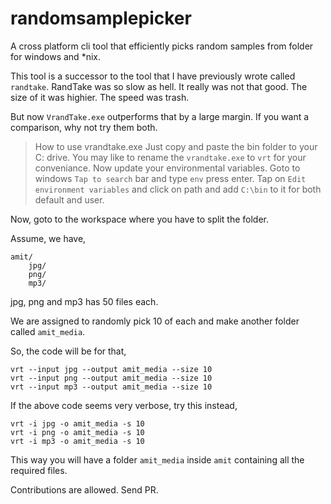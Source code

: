 # randomsamplepicker
A cross platform cli tool that efficiently picks random samples from folder for windows and *nix.

This tool is a successor to the tool that I have previously wrote called `randtake`. RandTake was so slow as hell. It really was not that good. The size of it was highier. The speed was trash.

But now `VrandTake.exe` outperforms that by a large margin. If you want a comparison, why not try them both.

> How to use vrandtake.exe
Just copy and paste the bin folder to your C: drive.
You may like to rename the `vrandtake.exe` to `vrt` for your conveniance.
Now update your environmental variables.
Goto to windows `Tap to search` bar and type `env` press enter.
Tap on `Edit environment variables` and click on path and add `C:\bin` to it for both default and user.

Now, goto to the workspace where you have to split the folder.

Assume, we have,
```
amit/
    jpg/
    png/
    mp3/
```
jpg, png and mp3 has 50 files each.

We are assigned to randomly pick 10 of each and make another folder called `amit_media`.

So, the code will be for that,
```
vrt --input jpg --output amit_media --size 10
vrt --input png --output amit_media --size 10
vrt --input mp3 --output amit_media --size 10
```

If the above code seems very verbose, try this instead,

```
vrt -i jpg -o amit_media -s 10
vrt -i png -o amit_media -s 10
vrt -i mp3 -o amit_media -s 10
```
This way you will have a folder `amit_media` inside `amit` containing all the required files.

Contributions are allowed. Send PR.